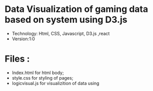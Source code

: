 # Data Visualization of gaming data based on system using D3.js  #

*  Technology: Html, CSS, Javascript, D3.js ,react
* Version:1:0

# Files :

* Index.html for html body;
* style.css  for styling of pages;
* logicvisual.js for visualizition of data using
